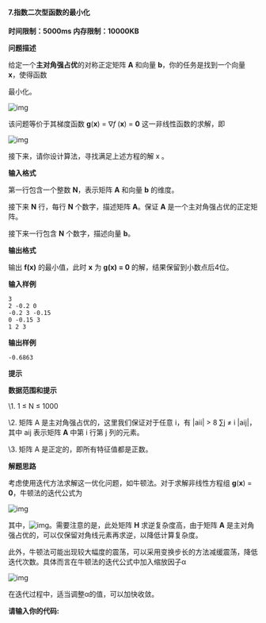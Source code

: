 #### 7.指数二次型函数的最小化

**时间限制：5000ms				内存限制：10000KB**

**问题描述**

给定一个**主对角强占优**的对称正定矩阵 **A** 和向量 **b**，你的任务是找到一个向量 **x**，使得函数

最小化。

![img](https://ustb.lambdaoj.com:9999/media/ckeditor_uploads/2024/11/05/1_EzhSKNh.png)

 

该问题等价于其梯度函数 **g**(**x**) = ∇*f* (**x**) = **0** 这一非线性函数的求解，即

![img](https://ustb.lambdaoj.com:9999/media/ckeditor_uploads/2024/11/05/2.png)

接下来，请你设计算法，寻找满足上述方程的解 x 。

**输入格式**

第一行包含一个整数 **N**，表示矩阵 **A** 和向量 **b** 的维度。

接下来 **N** 行，每行 **N** 个数字，描述矩阵 **A**。保证 **A** 是一个主对角强占优的正定矩阵。

接下来一行包含 **N** 个数字，描述向量 **b**。

**输出格式**

输出 **f(x)** 的最小值，此时 **x** 为 **g(x) = 0** 的解，结果保留到小数点后4位。

**输入样例**

```
3
2 -0.2 0
-0.2 3 -0.15
0 -0.15 3
1 2 3
```

**输出样例**

```
-0.6863
```

**提示**

**数据范围和提示**

\1. 1 ≤ N ≤ 1000

\2. 矩阵 A 是主对角强占优的，这里我们保证对于任意 i，有 |aii| > 8 ∑j ≠ i |aij|，其中 aij 表示矩阵 **A** 中第 i 行第 j 列的元素。

\3. 矩阵 A 是正定的，即所有特征值都是正数。

**解题思路**

考虑使用迭代方法求解这一优化问题，如牛顿法。对于求解非线性方程组 **g**(**x**) = **0**，牛顿法的迭代公式为

![img](https://ustb.lambdaoj.com:9999/media/ckeditor_uploads/2024/11/05/3.png)

其中，![img](https://ustb.lambdaoj.com:9999/media/ckeditor_uploads/2024/11/05/4.png)。需要注意的是，此处矩阵 **H** 求逆复杂度高，由于矩阵 **A** 是主对角强占优的，可以仅保留对角线元素再求逆，以降低计算复杂度。

 

此外，牛顿法可能出现较大幅度的震荡，可以采用变换步长的方法减缓震荡，降低迭代次数。具体而言在牛顿法的迭代公式中加入缩放因子α

![img](https://ustb.lambdaoj.com:9999/media/ckeditor_uploads/2024/11/05/5.png)

在迭代过程中，适当调整α的值，可以加快收敛。

**请输入你的代码:**
